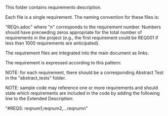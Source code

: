 This folder contains requirements description.

Each file is a single requirement. The naming convention for these files is:

"REQn.adoc" where "n" corresponds to the requirement number. Numbers should have preceeding zeros appropriate for the total number of requirements in the project (e.g., the first requirement could be REQ001 if less than 1000 requirements are anticipated).

The requirement files are integrated into the main document as links.

The requirement is expressed according to this pattern:

NOTE: for each requirement, there should be a corresponding Abstract Test in the "abstract_tests" folder.

NOTE: sample code may reference one or more requirements and should state which requirements are included in the code by adding the following line to the Extended Description:

"#REQS: reqnum1,reqnum2,...reqnumn"
